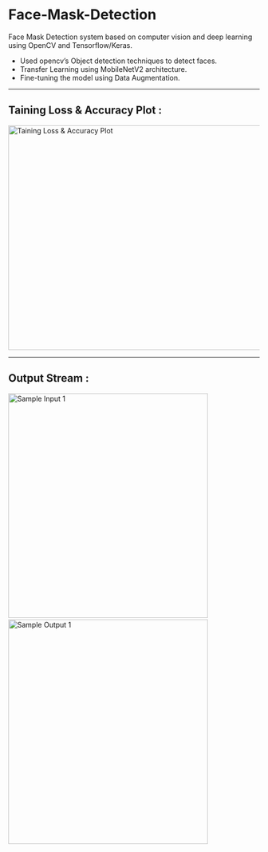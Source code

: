 # Face-Mask-Detection
Face Mask Detection system based on computer vision and deep learning using OpenCV and Tensorflow/Keras.

- Used opencv’s Object detection techniques to detect faces.
- Transfer Learning using MobileNetV2 architecture.
- Fine-tuning the model using Data Augmentation.
---

## Taining Loss & Accuracy Plot :

<img src="https://github.com/chetankochiyaniya/Face-Mask-Detector/blob/2f06abe90bc80519d9d626d65e4bd8092ce9bcad/Face%20mask%20detector/plot/plot.png" alt="Taining Loss & Accuracy Plot" width="800" height="450">

---

## Output Stream :


<img src="https://github.com/chetankochiyaniya/Face-Mask-Detector/blob/8403d05be77660e5cd447b2c2e0a5d7a24eea3d9/Face%20mask%20detector/output/no_mask.jpg" alt="Sample Input 1" width="400" height="450">&nbsp;&nbsp;&nbsp;&nbsp;&nbsp;&nbsp;<img src="https://github.com/chetankochiyaniya/Face-Mask-Detector/blob/8403d05be77660e5cd447b2c2e0a5d7a24eea3d9/Face%20mask%20detector/output/mask.jpg" alt="Sample Output 1" width="400" height="450">

